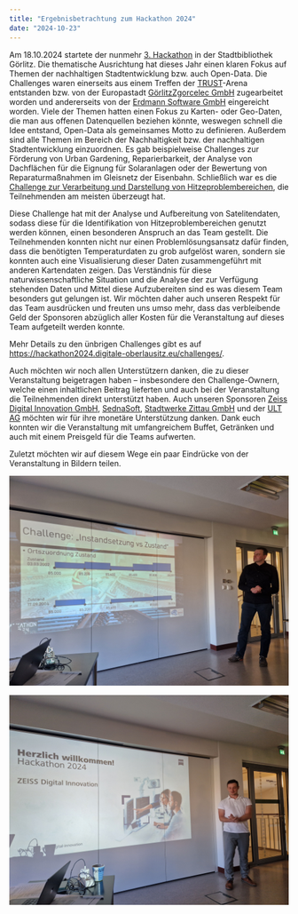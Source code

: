 ```yaml
---
title: "Ergebnisbetrachtung zum Hackathon 2024"
date: "2024-10-23"
---
```


Am 18.10.2024 startete der nunmehr [3. Hackathon](https://hackathon2024.digitale-oberlausitz.eu) in der Stadtbibliothek Görlitz. Die thematische Ausrichtung hat dieses Jahr einen klaren Fokus auf Themen der nachhaltigen Stadtentwicklung bzw. auch Open-Data. Die Challenges waren einerseits aus einem Treffen der [TRUST](https://trust-goerlitz.de/)-Arena entstanden bzw. von der Europastadt [GörlitzZgorcelec GmbH](https://www.goerlitz.de/Europastadt-GoerlitzZgorzelec.html) zugearbeitet worden und andererseits von der [Erdmann Software GmbH](https://www.erdmannsoftware.com/) eingereicht worden.
Viele der Themen hatten einen Fokus zu Karten- oder Geo-Daten, die man aus offenen Datenquellen beziehen könnte, weswegen schnell die Idee entstand, Open-Data als gemeinsames Motto zu definieren. Außerdem sind alle Themen im Bereich der Nachhaltigkeit bzw. der nachhaltigen Stadtentwicklung einzuordnen. Es gab beispielweise Challenges zur Förderung von Urban Gardening, Reparierbarkeit, der Analyse von Dachflächen für die Eignung für Solaranlagen oder der Bewertung von Reparaturmaßnahmen im Gleisnetz der Eisenbahn. Schließlich war es die [Challenge zur Verarbeitung und Darstellung von Hitzeproblembereichen](https://hackathon2024.digitale-oberlausitz.eu/challenge-hitzeprobleme/), die Teilnehmenden am meisten überzeugt hat.

<!--more-->

Diese Challenge hat mit der Analyse und Aufbereitung von Satelitendaten, sodass diese für die Identifikation von Hitzeproblembereichen genutzt werden können, einen besonderen Anspruch an das Team gestellt. Die Teilnehmenden konnten nicht nur einen Problemlösungsansatz dafür finden, dass die benötigten Temperaturdaten zu grob aufgelöst waren, sondern sie konnten auch eine Visualisierung dieser Daten zusammengeführt mit anderen Kartendaten zeigen. Das Verständnis für diese naturwissenschaftliche Situation und die Analyse der zur Verfügung stehenden Daten und Mittel diese Aufzubereiten sind es was diesem Team besonders gut gelungen ist. Wir möchten daher auch unseren Respekt für das Team ausdrücken und freuten uns umso mehr, dass das verbleibende Geld der Sponsoren abzüglich aller Kosten für die Veranstaltung auf dieses Team aufgeteilt werden konnte.

Mehr Details zu den ünbrigen Challenges gibt es auf https://hackathon2024.digitale-oberlausitz.eu/challenges/.

Auch möchten wir noch allen Unterstützern danken, die zu dieser Veranstaltung beigetragen haben – insbesondere den Challenge-Ownern, welche einen inhaltlichen Beitrag lieferten und auch bei der Veranstaltung die Teilnehmenden direkt unterstützt haben. Auch unseren Sponsoren [Zeiss Digital Innovation GmbH](https://www.zeiss.de/digital-innovation), [SednaSoft](https://sedna-soft.de/), [Stadtwerke Zittau GmbH](https://stadtwerke-zittau.de) und der [ULT AG](https://www.ult.de/) möchten wir für ihre monetäre Unterstützung danken. Dank euch konnten wir die Veranstaltung mit umfangreichem Buffet, Getränken und auch mit einem Preisgeld für die Teams aufwerten.

Zuletzt möchten wir auf diesem Wege ein paar Eindrücke von der Veranstaltung in Bildern teilen.

![Der Challenge-Owner von Erdmann Software stellt seine Challenge vor, Challenge-Owner Erdmann](../../images/2024-hackathon/hackathon2024-2.jpg  "Herr Schwar von der Erdmann Software GmbH präsentiert seine Challenge - Foto von Max Wielsch")


![Der Sponsoring-Vertreter der Zeiss Digital Innovation GmbH präsentiert das Unternehmen, Sponsor ZDI](../../images/2024-hackathon/hackathon2024-3.jpg  "Herr Adaszewski von der Zeiss Digital Innovation GmbH präsentiert den Sponsor - Foto von Max Wielsch")